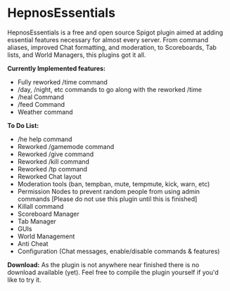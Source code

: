 # HepnosEssentials
HepnosEssentials is a free and open source Spigot plugin aimed at adding essential features necessary for almost every server. From command aliases, improved Chat formatting, and moderation, to Scoreboards, Tab lists, and World Managers, this plugins got it all.

**Currently Implemented features:**
- Fully reworked /time command
- /day, /night, etc commands to go along with the reworked /time
- /heal Command
- /feed Command
- Weather command

**To Do List:**
- /he help command
- Reworked /gamemode command
- Reworked /give command
- Reworked /kill command
- Reworked /tp command
- Reworked Chat layout
- Moderation tools (ban, tempban, mute, tempmute, kick, warn, etc)
- Permission Nodes to prevent random people from using admin commands [Please do not use this plugin until this is finished]
- Killall command
- Scoreboard Manager
- Tab Manager
- GUIs
- World Management
- Anti Cheat
- Configuration (Chat messages, enable/disable commands & features)

**Download:** As the plugin is not anywhere near finished there is no download available (yet). Feel free to compile the plugin yourself if you'd like to try it.
